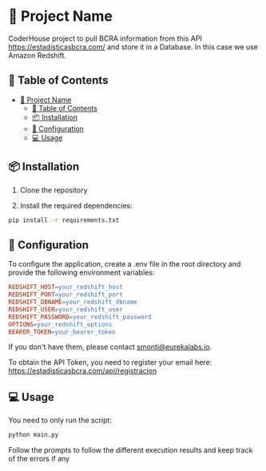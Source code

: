 # :rocket: Project Name

CoderHouse project to pull BCRA information from this API https://estadisticasbcra.com/ and store it in a Database. In this case we use Amazon Redshift.

## :memo: Table of Contents

- [:rocket: Project Name](#rocket-project-name)
  - [:memo: Table of Contents](#memo-table-of-contents)
  - [:package: Installation](#package-installation)
  - [:wrench: Configuration](#wrench-configuration)
  - [:computer: Usage](#computer-usage)

## :package: Installation 

1. Clone the repository

2. Install the required dependencies:
```bash
pip install -r requirements.txt
```
## :wrench: Configuration

To configure the application, create a .env file in the root directory and provide the following environment variables:

```makefile
REDSHIFT_HOST=your_redshift_host
REDSHIFT_PORT=your_redshift_port
REDSHIFT_DBNAME=your_redshift_dbname
REDSHIFT_USER=your_redshift_user
REDSHIFT_PASSWORD=your_redshift_password
OPTIONS=your_redshift_options
BEARER_TOKEN=your_bearer_token
```
If you don't have them, please contact smonti@eurekalabs.io.

To obtain the API Token, you need to register your email here: https://estadisticasbcra.com/api/registracion

## :computer: Usage

You need to only run the script:

```bash
python main.py
```
Follow the prompts to follow the different execution results and keep track of the errors if any